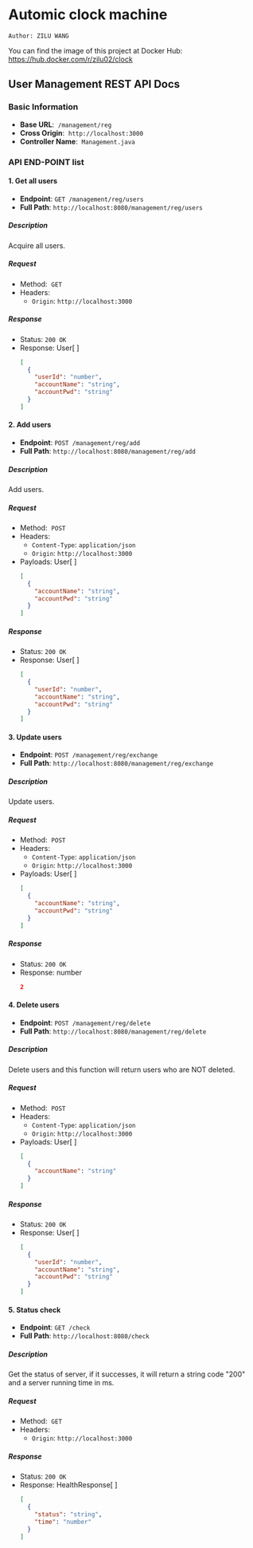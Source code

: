 # Automic clock machine

```
Author: ZILU WANG
```
You can find the image of this project at Docker Hub: https://hub.docker.com/r/zilu02/clock

## User Management REST API Docs

### Basic Information
- **Base URL**: &nbsp;`/management/reg`
- **Cross Origin**: &nbsp;`http://localhost:3000`
- **Controller Name**: &nbsp;`Management.java`

### API END-POINT list

#### 1. Get all users

- **Endpoint**: `GET /management/reg/users`
- **Full Path**: `http://localhost:8080/management/reg/users`

##### Description
Acquire all users.

##### Request
- Method: &nbsp;`GET`
- Headers:
  - `Origin`: `http://localhost:3000`

##### Response
- Status: `200 OK`
- Response: User[&nbsp;]
  ```json
  [
    {
      "userId": "number",
      "accountName": "string",
      "accountPwd": "string" 
    }
  ]
  ```

#### 2. Add users

- **Endpoint**: `POST /management/reg/add`
- **Full Path**: `http://localhost:8080/management/reg/add`

##### Description
Add users.

##### Request
- Method: &nbsp;`POST`
- Headers:
  - `Content-Type`: `application/json`
  - `Origin`: `http://localhost:3000`
- Payloads: User[&nbsp;]
  ```json
  [
    {
      "accountName": "string",
      "accountPwd": "string" 
    }
  ]
  ```

##### Response
- Status: `200 OK`
- Response: User[&nbsp;]
  ```json
  [
    {
      "userId": "number",
      "accountName": "string",
      "accountPwd": "string" 
    }
  ]
  ```

#### 3. Update users

- **Endpoint**: `POST /management/reg/exchange`
- **Full Path**: `http://localhost:8080/management/reg/exchange`

##### Description
Update users.

##### Request
- Method: &nbsp;`POST`
- Headers:
  - `Content-Type`: `application/json`
  - `Origin`: `http://localhost:3000`
- Payloads: User[&nbsp;]
  ```json
  [
    {
      "accountName": "string",
      "accountPwd": "string" 
    }
  ]
  ```

##### Response
- Status: `200 OK`
- Response: number
  ```json
  2
  ```

#### 4. Delete users

- **Endpoint**: `POST /management/reg/delete`
- **Full Path**: `http://localhost:8080/management/reg/delete`

##### Description
Delete users and this function will return users who are NOT deleted.

##### Request
- Method: &nbsp;`POST`
- Headers:
  - `Content-Type`: `application/json`
  - `Origin`: `http://localhost:3000`
- Payloads: User[&nbsp;]
  ```json
  [
    {
      "accountName": "string" 
    }
  ]
  ```

##### Response
- Status: `200 OK`
- Response: User[&nbsp;]
  ```json
  [
    {
      "userId": "number",
      "accountName": "string",
      "accountPwd": "string"
    }
  ]
  ```

#### 5. Status check

- **Endpoint**: `GET /check`
- **Full Path**: `http://localhost:8080/check`

##### Description
Get the status of server, if it successes, it will return a string code "200" and a server running time in ms.

##### Request
- Method: &nbsp;`GET`
- Headers:
  - `Origin`: `http://localhost:3000`

##### Response
- Status: `200 OK`
- Response: HealthResponse[&nbsp;]
  ```json
  [
    {
      "status": "string",
      "time": "number"
    }
  ]
  ```
